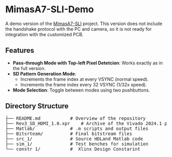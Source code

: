 # MimasA7-SLI-Demo

A demo version of the [MimasA7-SLI](https://github.com/Qishi-Hu/MimasA7-SLI) project. This version does not include the handshake protocol with the PC and camera, so it is not ready for integration with the customized PCB.

## Features

- **Pass-through Mode with Top-left Pixel Detetcion**: Works exactly as in the full version.
- **SD Pattern Generation Mode**:
  - Increments the frame index at every VSYNC (normal speed).
  - Increments the frame index every 32 VSYNC (1/32x speed).
- **Mode Selection**: Toggle between modes using two pushbuttons.

## Directory Structure
<pre>
├── README.md           # Overview of the repository  
├── Rev3_SD_HDMI_1.0.xpr    # Archive of the Vivado 2024.1 project  
├── Matlab/             # .m scripts and output files
├── Bitsrteam/          # Final bitstream files  
├── src_1/              # Source HDLand Matlab code  
├── sim_1/              # Test benches for simulation  
└── constr_1/           #  Xlinx Design Constarint  
</pre>
